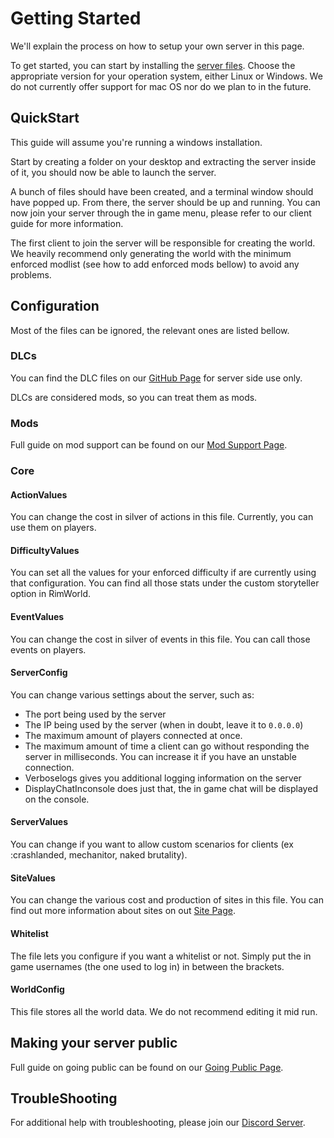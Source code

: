 # Getting Started

We'll explain the process on how to setup your own server in this page.

To get started, you can start by installing the [server files](https://github.com/RimworldTogether/Rimworld-Together/releases/latest). Choose the appropriate version for your operation system, either Linux or Windows. We do not currently offer support for mac OS nor do we plan to in the future.

## QuickStart
This guide will assume you're running a windows installation.

Start by creating a folder on your desktop and extracting the server inside of it, you should now be able to launch the server.

A bunch of files should have been created, and a terminal window should have popped up. From there, the server should be up and running. You can now join your server through the in game menu, please refer to our client guide for more information.

The first client to join the server will be responsible for creating the world. We heavily recommend only generating the world with the minimum enforced modlist (see how to add enforced mods bellow) to avoid any problems.

## Configuration
Most of the files can be ignored, the relevant ones are listed bellow.

### DLCs
You can find the DLC files on our [GitHub Page](https://github.com/RimworldTogether/Rimworld-Together) for server side use only.

DLCs are considered mods, so you can treat them as mods. 

### Mods

Full guide on mod support can be found on our [Mod Support Page](https://rimworldtogether.github.io/Guide/selfhosting/mod-support.html).

### Core

#### ActionValues
You can change the cost in silver of actions in this file. Currently, you can use them on players.

#### DifficultyValues
You can set all the values for your enforced difficulty if are currently using that configuration. You can find all those stats under the custom storyteller option in RimWorld.

#### EventValues
You can change the cost in silver of events in this file. You can call those events on players.

#### ServerConfig
You can change various settings about the server, such as:

* The port being used by the server
* The IP being used by the server (when in doubt, leave it to `0.0.0.0`)
* The maximum amount of players connected at once.
* The maximum amount of time a client can go without responding the server in milliseconds. You can increase it if you have an unstable connection.
* Verboselogs gives you additional logging information on the server
* DisplayChatInconsole does just that, the in game chat will be displayed on the console.

#### ServerValues
You can change if you want to allow custom scenarios for clients (ex :crashlanded, mechanitor, naked brutality).

#### SiteValues
You can change the various cost and production of sites in this file. You can find out more information about sites on out [Site Page](https://rimworldtogether.github.io/Guide/features/index.html#sites).

#### Whitelist
The file lets you configure if you want a whitelist or not. Simply put the in game usernames (the one used to log in) in between the brackets.

#### WorldConfig
This file stores all the world data. We do not recommend editing it mid run.

## Making your server public

Full guide on going public can be found on our [Going Public Page](https://rimworldtogether.github.io/Guide/selfhosting/going-public.html).

## TroubleShooting

For additional help with troubleshooting, please join our [Discord Server](https://discord.gg/NCsArSaqBW).

